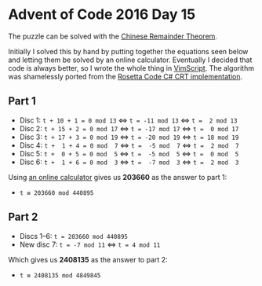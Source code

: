 # Advent of Code 2016 Day 15

The puzzle can be solved with the [Chinese Remainder
Theorem](https://en.wikipedia.org/wiki/Chinese_remainder_theorem).

Initially I solved this by hand by putting together the equations seen below and
letting them be solved by an online calculator. Eventually I decided that code
is always better, so I wrote the whole thing in
[VimScript](./aoc-2016-15.commented.vim). The algorithm was shamelessly ported
from the [Rosetta Code C# CRT
implementation](https://rosettacode.org/wiki/Chinese_remainder_theorem#C#).

## Part 1

- Disc 1: `t + 10 + 1 = 0 mod 13` ⇔ `t = -11 mod 13` ⇔ `t =  2 mod 13`
- Disc 2: `t + 15 + 2 = 0 mod 17` ⇔ `t = -17 mod 17` ⇔ `t =  0 mod 17`
- Disc 3: `t + 17 + 3 = 0 mod 19` ⇔ `t = -20 mod 19` ⇔ `t = 18 mod 19`
- Disc 4: `t +  1 + 4 = 0 mod  7` ⇔ `t =  -5 mod  7` ⇔ `t =  2 mod  7`
- Disc 5: `t +  0 + 5 = 0 mod  5` ⇔ `t =  -5 mod  5` ⇔ `t =  0 mod  5`
- Disc 6: `t +  1 + 6 = 0 mod  3` ⇔ `t =  -7 mod  3` ⇔ `t =  2 mod  3`

Using [an online
calculator](https://www.omnicalculator.com/math/chinese-remainder) gives us
**203660** as the answer to part 1:

- `t ≡ 203660 mod 440895`

## Part 2

- Discs 1–6: `t = 203660 mod 440895`
- New disc 7: `t = -7 mod 11` ⇔ `t = 4 mod 11`

Which gives us **2408135** as the answer to part 2:

- `t ≡ 2408135 mod 4849845`
